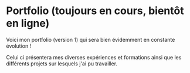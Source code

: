 # Portfolio (toujours en cours, bientôt en ligne)

Voici mon portfolio (version 1) qui sera bien évidemment en constante évolution !

Celui ci présentera mes diverses expériences et formations ainsi que les différents projets sur lesquels j'ai pu travailler.
